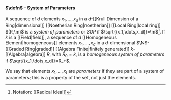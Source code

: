 #### $\defn$ – System of Parameters
A sequence of $d$ elements $x_1,\dots,x_d$ in a $d$-[[Krull Dimension of a Ring|dimensional]] [[Noetherian Ring|noetherian]] [[Local Ring|local ring]] $(R,\m)$ is a *system of parameters* or *SOP* if $\sqrt{(x_1,\dots,x_d)}=\m$[^1]. If $k$ is a [[Field|field]], a sequence of $d$ [[Homogeneous Element|homogeneous]] elements $x_1,\dots,x_d$ in a $d$-dimensional $\N$-[[Graded Ring|graded]] [[Algebra Finite|finitely generated]] $k$-[[Algebra|algebra]] $R$, with $R_0=k$, is a *homogeneous system of parameters* if $\sqrt{(x_1,\dots,x_d)}=R_+$.

We say that elements $x_1,\dots,x_t$ are *parameters* if they are part of a system of parameters; this is a property of the set, not just the elements.

[^1]: Notation: [[Radical Ideal]]